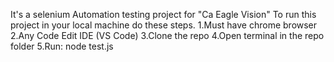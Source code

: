 It's a selenium Automation testing project for "Ca Eagle Vision"
To run this project in your local machine do these steps.
1.Must have chrome browser
2.Any Code Edit IDE (VS Code)
3.Clone the repo
4.Open terminal in the repo folder
5.Run: node test.js 
